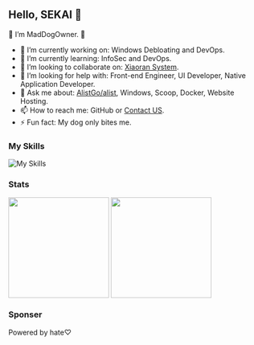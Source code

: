 ## Hello, SEKAI 👋

🦴 I’m MadDogOwner. 🦴

- 🔭 I’m currently working on: Windows Debloating and DevOps.
- 🌱 I’m currently learning: InfoSec and DevOps.
- 👯 I’m looking to collaborate on: [Xiaoran System](https://sys.xrgzs.top/).
- 🤔 I’m looking for help with: Front-end Engineer, UI Developer, Native Application Developer.
- 💬 Ask me about: [AlistGo/alist](https://github.com/AlistGo/alist), Windows, Scoop, Docker, Website Hosting.
- 📫 How to reach me: GitHub or [Contact US](https://sys.xrgzs.top/overview/contact.html).
- ⚡ Fun fact: My dog only bites me.

### My Skills

![My Skills](https://go-skill-icons.vercel.app/api/icons?i=terminal,windows,debian,kali,powershell,proxmox,docker,golang,vitepress,vuejs,vite,elementplus,solidjs,typescript,js,html,selenium,python,c,nginx,php,prettier,chrome,edge,onedrive,cloudflare,cloudfront,githubpages,vscode,githubactions)

### Stats

<picture>
  <source
    srcset="https://github-readme-stats.vercel.app/api?username=xrgzs&show_icons=true&rank_icon=percentile&theme=dark"
    media="(prefers-color-scheme: dark)"
  />
  <source
    srcset="https://github-readme-stats.vercel.app/api?username=xrgzs&show_icons=true&rank_icon=percentile"
    media="(prefers-color-scheme: light), (prefers-color-scheme: no-preference)"
  />
  <img height=200 align="center" src="https://github-readme-stats.vercel.app/api?username=xrgzs&show_icons=true&rank_icon=percentile" />
</picture>


<picture>
  <source
    srcset="https://github-readme-stats.vercel.app/api/top-langs?username=xrgzs&layout=compact&langs_count=8&theme=dark"
    media="(prefers-color-scheme: dark)"
  />
  <source
    srcset="https://github-readme-stats.vercel.app/api/top-langs?username=xrgzs&layout=compact&langs_count=8"
    media="(prefers-color-scheme: light), (prefers-color-scheme: no-preference)"
  />
  <img height=200 align="center" src="https://github-readme-stats.vercel.app/api/top-langs?username=xrgzs&layout=compact&langs_count=8" />
</picture>

### Sponser

Powered by hate♡



